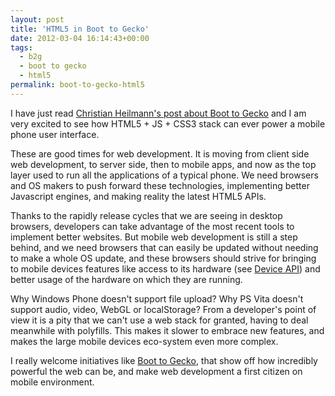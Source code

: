 ```yaml
---
layout: post
title: 'HTML5 in Boot to Gecko'
date: 2012-03-04 16:14:43+00:00
tags:
  - b2g
  - boot to gecko
  - html5
permalink: boot-to-gecko-html5
---
```


I have just read [Christian Heilmann's post about Boot to Gecko](http://christianheilmann.com/2012/03/04/mobile-world-congress-boot-to-gecko-and-the-unknown-beast-called-html5/) and I am very excited to see how HTML5 + JS + CSS3 stack can ever power a mobile phone user interface.

These are good times for web development. It is moving from client side web development, to server side, then to mobile apps, and now as the top layer used to run all the applications of a typical phone. We need browsers and OS makers to push forward these technologies, implementing better Javascript engines, and making reality the latest HTML5 APIs.
<!-- more -->
Thanks to the rapidly release cycles that we are seeing in desktop browsers, developers can take advantage of the most recent tools to implement better websites. But mobile web development is still a step behind, and we need browsers that can easily be updated without needing to make a whole OS update, and these browsers should strive for bringing to mobile devices features like access to its hardware (see [Device API](http://johnhammink.blogspot.com/2011/11/lets-have-look-at-some-recently-landed.html)) and better usage of the hardware on which they are running.

Why Windows Phone doesn't support file upload? Why PS Vita doesn't support audio, video, WebGL or localStorage? From a developer's point of view it is a pity that we can't use a web stack for granted, having to deal meanwhile with polyfills. This makes it slower to embrace new features, and makes the large mobile devices eco-system even more complex.

I really welcome initiatives like [Boot to Gecko](http://www.mozilla.org/b2g), that show off how incredibly powerful the web can be, and make web development a first citizen on mobile environment.
